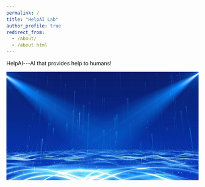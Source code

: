 ```yaml
---
permalink: /
title: "HelpAI Lab"
author_profile: true
redirect_from: 
  - /about/
  - /about.html
---
```


HelpAI---AI that provides help to humans!


 <img src="AI.png" width="1300" />



